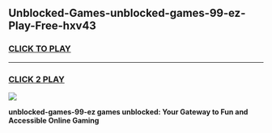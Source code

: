 
## Unblocked-Games-unblocked-games-99-ez-Play-Free-hxv43
<h3>
<a href="https://premium76.site?title=unblocked-games-99-ez&ref=20A">CLICK TO PLAY</a></h3>
<hr>

<h3>
<a href="https://premium76.site?title=unblocked-games-99-ez&ref=20A">CLICK 2 PLAY</a>
  
</h3>

<a href="https://premium76.site?title=unblocked-games-99-ez&ref=20A"><img src="https://clearcache.store/games.png"></a>


**unblocked-games-99-ez games unblocked: Your Gateway to Fun and Accessible Online Gaming**

